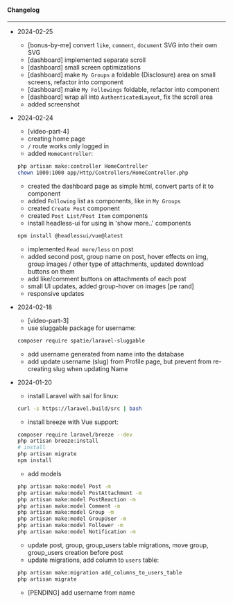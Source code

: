 #### Changelog #
*************************************

- 2024-02-25
    - [bonus-by-me] convert `like`, `comment`, `document` SVG into their own SVG
    - [dashboard] implemented separate scroll
    - [dashboard] small screen optimizations
    - [dashboard] make `My Groups` a foldable (Disclosure) area on small screens, refactor into component
    - [dashboard] make `My Followings` foldable, refactor into component
    - [dashboard] wrap all into `AuthenticatedLayout`, fix the scroll area
    - added screenshot

- 2024-02-24
    - [video-part-4]
    - creating home page
    - `/` route works only logged in
    - added `HomeController`:
    ```bash
    php artisan make:controller HomeController
    chown 1000:1000 app/Http/Controllers/HomeController.php
    ```
    - created the dashboard page as simple html, convert parts of it to component
    - added `Following` list as components, like in `My Groups`
    - created `Create Post` component
    - created `Post List/Post Item` components
    - install headless-ui for using in 'show more..' components
    ```bash
    npm install @headlessui/vue@latest
    ```
    - implemented `Read more/less` on post
    - added second post, group name on post, hover effects on img, group images / other type of attachments, updated download buttons on them
    - add like/comment buttons on attachments of each post
    - small UI updates, added group-hover on images [pe rand]
    - responsive updates


- 2024-02-18
    - [video-part-3]
    - use sluggable package for username:
    ```bash
    composer require spatie/laravel-sluggable
    ```
    - add username generated from name into the database
    - add update username (slug) from Profile page, but prevent from re-creating slug when updating Name

- 2024-01-20
    - install Laravel with sail for linux:
    ```bash
    curl -s https://laravel.build/src | bash
    ```
    - install breeze with Vue support:
    ```bash
    composer require laravel/breeze --dev
    php artisan breeze:install
    # install
    php artisan migrate
    npm install
    ```
    - add models
    ```bash
    php artisan make:model Post -m
    php artisan make:model PostAttachment -m
    php artisan make:model PostReaction -m
    php artisan make:model Comment -m
    php artisan make:model Group -m
    php artisan make:model GroupUser -m
    php artisan make:model Follower -m
    php artisan make:model Notification -m
    ```
    - update post, group, group_users table migrations, move group, group_users creation before post
    - update migrations, add column to `users` table:
    ```bash
    php artisan make:migration add_columns_to_users_table
    php artisan migrate
    ```
    - [PENDING] add username from name